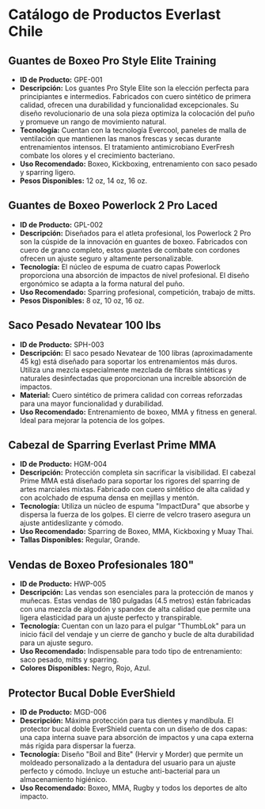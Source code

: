 # Catálogo de Productos Everlast Chile

## Guantes de Boxeo Pro Style Elite Training
- **ID de Producto:** GPE-001
- **Descripción:** Los guantes Pro Style Elite son la elección perfecta para principiantes e intermedios. Fabricados con cuero sintético de primera calidad, ofrecen una durabilidad y funcionalidad excepcionales. Su diseño revolucionario de una sola pieza optimiza la colocación del puño y promueve un rango de movimiento natural.
- **Tecnología:** Cuentan con la tecnología Evercool, paneles de malla de ventilación que mantienen las manos frescas y secas durante entrenamientos intensos. El tratamiento antimicrobiano EverFresh combate los olores y el crecimiento bacteriano.
- **Uso Recomendado:** Boxeo, Kickboxing, entrenamiento con saco pesado y sparring ligero.
- **Pesos Disponibles:** 12 oz, 14 oz, 16 oz.

## Guantes de Boxeo Powerlock 2 Pro Laced
- **ID de Producto:** GPL-002
- **Descripción:** Diseñados para el atleta profesional, los Powerlock 2 Pro son la cúspide de la innovación en guantes de boxeo. Fabricados con cuero de grano completo, estos guantes de combate con cordones ofrecen un ajuste seguro y altamente personalizable.
- **Tecnología:** El núcleo de espuma de cuatro capas Powerlock proporciona una absorción de impactos de nivel profesional. El diseño ergonómico se adapta a la forma natural del puño.
- **Uso Recomendado:** Sparring profesional, competición, trabajo de mitts.
- **Pesos Disponibles:** 8 oz, 10 oz, 16 oz.

## Saco Pesado Nevatear 100 lbs
- **ID de Producto:** SPH-003
- **Descripción:** El saco pesado Nevatear de 100 libras (aproximadamente 45 kg) está diseñado para soportar los entrenamientos más duros. Utiliza una mezcla especialmente mezclada de fibras sintéticas y naturales desinfectadas que proporcionan una increíble absorción de impactos.
- **Material:** Cuero sintético de primera calidad con correas reforzadas para una mayor funcionalidad y durabilidad.
- **Uso Recomendado:** Entrenamiento de boxeo, MMA y fitness en general. Ideal para mejorar la potencia de los golpes.

## Cabezal de Sparring Everlast Prime MMA
- **ID de Producto:** HGM-004
- **Descripción:** Protección completa sin sacrificar la visibilidad. El cabezal Prime MMA está diseñado para soportar los rigores del sparring de artes marciales mixtas. Fabricado con cuero sintético de alta calidad y con acolchado de espuma densa en mejillas y mentón.
- **Tecnología:** Utiliza un núcleo de espuma "ImpactDura" que absorbe y dispersa la fuerza de los golpes. El cierre de velcro trasero asegura un ajuste antideslizante y cómodo.
- **Uso Recomendado:** Sparring de Boxeo, MMA, Kickboxing y Muay Thai.
- **Tallas Disponibles:** Regular, Grande.

## Vendas de Boxeo Profesionales 180"
- **ID de Producto:** HWP-005
- **Descripción:** Las vendas son esenciales para la protección de manos y muñecas. Estas vendas de 180 pulgadas (4.5 metros) están fabricadas con una mezcla de algodón y spandex de alta calidad que permite una ligera elasticidad para un ajuste perfecto y transpirable.
- **Tecnología:** Cuentan con un lazo para el pulgar "ThumbLok" para un inicio fácil del vendaje y un cierre de gancho y bucle de alta durabilidad para un ajuste seguro.
- **Uso Recomendado:** Indispensable para todo tipo de entrenamiento: saco pesado, mitts y sparring.
- **Colores Disponibles:** Negro, Rojo, Azul.

## Protector Bucal Doble EverShield
- **ID de Producto:** MGD-006
- **Descripción:** Máxima protección para tus dientes y mandíbula. El protector bucal doble EverShield cuenta con un diseño de dos capas: una capa interna suave para absorción de impactos y una capa externa más rígida para dispersar la fuerza.
- **Tecnología:** Diseño "Boil and Bite" (Hervir y Morder) que permite un moldeado personalizado a la dentadura del usuario para un ajuste perfecto y cómodo. Incluye un estuche anti-bacterial para un almacenamiento higiénico.
- **Uso Recomendado:** Boxeo, MMA, Rugby y todos los deportes de alto impacto.